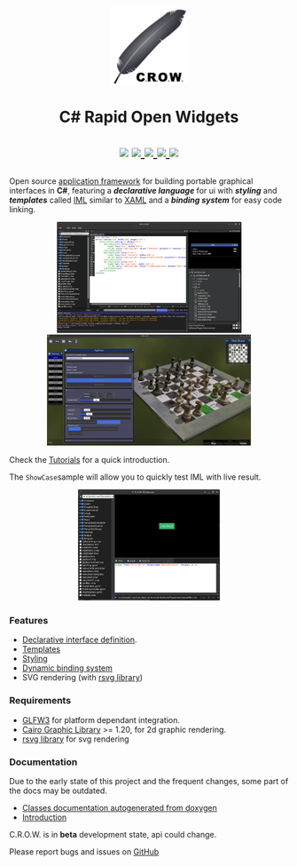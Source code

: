 <h1 align="center">
  <br>
  <a href="http://www.amitmerchant.com/electron-markdownify">
    <img src="https://github.com/jpbruyere/Crow/blob/master/Images/crow.png" alt="C.R.O.W." width="140">
  </a>
  <br>
    <br>
  C# Rapid Open Widgets
  <br>
<p align="center">
  <a href="https://www.nuget.org/packages/Crow"><img src="https://buildstats.info/nuget/Crow"></a>
  <a href="https://travis-ci.org/jpbruyere/Crow">
      <img src="https://img.shields.io/travis/jpbruyere/Crow.svg?&logo=travis&logoColor=white">
  </a>
  <a href="https://ci.appveyor.com/project/jpbruyere/Crow">
	<img src="https://img.shields.io/appveyor/ci/jpbruyere/Crow?logo=appveyor&logoColor=lightgrey">
  </a>
  <a href="https://www.paypal.me/GrandTetraSoftware">
    <img src="https://img.shields.io/badge/Donate-PayPal-green.svg">
  </a>
  <a href="https://gitter.im/CSharpRapidOpenWidgets?utm_source=badge&utm_medium=badge&utm_campaign=pr-badge&utm_content=badge">
    <img src="https://badges.gitter.im/CSharpRapidOpenWidgets.svg">
  </a>
</p>
</h1>

Open source  [application framework](https://en.wikipedia.org/wiki/Application_framework) for building portable graphical interfaces in **C#**, featuring a ***declarative language*** for ui with ***styling*** and ***templates*** called [IML](interface-markup-language) similar to [XAML](https://en.wikipedia.org/wiki/Extensible_Application_Markup_Language) and a ***binding system*** for easy code linking.

<p align="center">
  <a href="https://github.com/jpbruyere/Crow/blob/master/Images/crowEdit.png">
	<kbd><img src="https://github.com/jpbruyere/Crow/blob/master/Images/crowEdit.png" height="200"></kbd>
  </a>
  <a href="https://github.com/jpbruyere/Crow/blob/master/Images/chess.png">
	<kbd><img src="https://github.com/jpbruyere/Crow/blob/master/Images/chess.png" height="200"></kbd>
  </a>
</p>

Check the [Tutorials](https://github.com/jpbruyere/Crow/wiki/Tutorials) for a quick introduction.

The `ShowCase`sample will allow you to quickly test IML with live result.

<p align="center">
  <a href="https://github.com/jpbruyere/Crow/blob/master/Images/chess.png">
	<kbd><img src="https://github.com/jpbruyere/Crow/blob/master/Images/showCase.png" height="200"></kbd>
  </a>
</p>

### Features
- [Declarative interface definition](https://github.com/jpbruyere/Crow/wiki/interface-markup-language).
- [Templates](https://github.com/jpbruyere/Crow/wiki/Templates)
- [Styling](https://github.com/jpbruyere/Crow/wiki/Styling)
- [Dynamic binding system](https://github.com/jpbruyere/Crow/wiki/The-binding-system)
- SVG rendering (with [rsvg library](https://developer.gnome.org/rsvg/))

### Requirements
- [GLFW3](https://www.glfw.org/) for platform dependant integration.
- [Cairo Graphic Library](https://cairographics.org/) >= 1.20, for 2d graphic rendering.
- [rsvg library](https://developer.gnome.org/rsvg/) for svg rendering

### Documentation

Due to the early state of this project and the frequent changes, some part of the docs may be outdated.

* [Classes documentation autogenerated from doxygen](https://github.com/jpbruyere/Crow/wiki/index)
* [Introduction](https://github.com/jpbruyere/Crow/wiki)

C.R.O.W. is in **beta** development state, api could change.

Please report bugs and issues on [GitHub](https://github.com/jpbruyere/Crow/issues)


